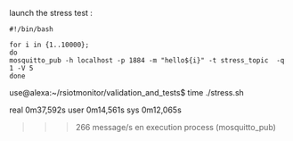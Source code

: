 
launch the stress test :


	#!/bin/bash

	for i in {1..10000}; 
	do
	mosquitto_pub -h localhost -p 1884 -m "hello${i}" -t stress_topic  -q 1 -V 5
	done


use@alexa:~/rsiotmonitor/validation_and_tests$ time ./stress.sh 

real	0m37,592s
user	0m14,561s
sys	0m12,065s

>>> 266 message/s en execution process (mosquitto_pub)

